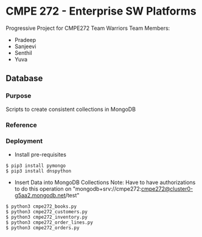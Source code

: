 # CMPE 272 - Enterprise SW Platforms
Progressive Project for CMPE272 
Team Warriors 
Team Members:
* Pradeep 
* Sanjeevi
* Senthil
* Yuva

## Database 
### Purpose 
Scripts to create consistent collections in MongoDB


### Reference



### Deployment
* Install pre-requisites

```
$ pip3 install pymongo
$ pip3 install dnspython
```

* Insert Data into MongoDB Collections
Note: Have to have authorizations to do this operation on "mongodb+srv://cmpe272:cmpe272@cluster0-g5aa2.mongodb.net/test"
```
$ python3 cmpe272_books.py
$ python3 cmpe272_customers.py
$ python3 cmpe272_inventory.py
$ python3 cmpe272_order_lines.py
$ python3 cmpe272_orders.py
```
